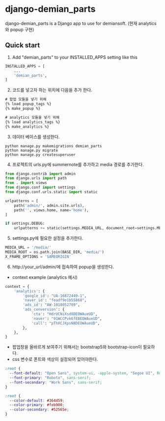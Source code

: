 django-demian_parts
==========

django-demian_parts is a Django app to use for demiansoft. 
(현재 analytics와 popup 구현)

Quick start
------------

1. Add "demian_parts" to your INSTALLED_APPS setting like this
```python
INSTALLED_APPS = [
    ...
    'demian_parts',
]
```

2. 코드를 넣고자 하는 위치에 다음을 추가 한다.
```html
# 팝업 모듈을 넣기 위해
{% load popup_tags %}
{% make_popup %}

# analytics 모듈을 넣기 위해
{% load analytics_tags %}
{% make_analytics %}
```

3. 데이터 베이스를 생성한다.
```commandline
python manage.py makemigrations demian_parts
python manage.py migrate
python manage.py createsuperuser
```

4. 프로젝트의 urls.py에 summernote를 추가하고 media 경로를 추가한다.
```python
from django.contrib import admin
from django.urls import path
from . import views
from django.conf import settings
from django.conf.urls.static import static

urlpatterns = [
    path('admin/', admin.site.urls),
    path('', views.home, name='home'),
]

if settings.DEBUG:
    urlpatterns += static(settings.MEDIA_URL, document_root=settings.MEDIA_ROOT)
```

5. settings.py에 필요한 설정을 추가한다.
```python
MEDIA_URL = '/media/'
MEDIA_ROOT = os.path.join(BASE_DIR, 'media/')
X_FRAME_OPTIONS = 'SAMEORIGIN'
```

6. http://your_url/admin/에 접속하여 popup을 생성한다.

* context example (analytics 예시)
```python
context = {
    'analytics': {
        'google_id': "UA-16872449-1",
        'naver_id': "feadf9e1b55868",
        'ads_id': "AW-1018052709",
        'ads_conversion': {
            'cta': "HdrUCNiXsd8DEOWAueUD",
            'naver': "91WCCPvk6fEBEOWAueUD",
            'call': "pThXCJXpsN8DEOWAueUD",
        },
    },
}
```

* 팝업창을 올바르게 보여주기 위해서는 bootstrap5와 bootstrap-icon이 필요하다.
* css 변수로 폰트와 색상이 설정되어 있어야한다.
```css
:root {
  --font-default: "Open Sans", system-ui, -apple-system, "Segoe UI", Roboto, "Helvetica Neue", Arial, "Noto Sans", "Liberation Sans", sans-serif, "Apple Color Emoji", "Segoe UI Emoji", "Segoe UI Symbol", "Noto Color Emoji";
  --font-primary: "Roboto", sans-serif;
  --font-secondary: "Work Sans", sans-serif;
}

:root {
  --color-default: #364d59;
  --color-primary: #feb900;
  --color-secondary: #52565e;
} 
```
